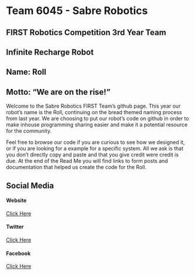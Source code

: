 # Team 6045 - Sabre Robotics
## FIRST Robotics Competition 3rd Year Team
## Infinite Recharge Robot
## Name: Roll
## Motto: “We are on the rise!”

Welcome to the Sabre Robotics FIRST Team’s github page. This year our robot’s name is the Roll, continuing on the bread themed naming process from last year. We are choosing to put our robot’s code on github in order to make inhouse programming sharing easier and make it a potential resource for the community. 

Feel free to browse our code if you are curious to see how we designed it, or if you are looking for a example for a specific system. All we ask is that you don’t directly copy and paste and that you give credit were credit is due. At the end of the Read Me you will find links to form posts and documentation that helped us create the code for the Roll. 

## Social Media
#### Website
[Click Here](https://www.frc6045.org/)
#### Twitter
[Click Here](https://twitter.com/frc6045)
#### Facebook
[Click Here](https://p.facebook.com/SabreRobotics/)
